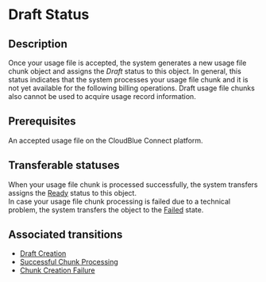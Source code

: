 # Draft Status
## Description
Once your usage file is accepted, the system generates a new usage file chunk object and assigns the *Draft* status to this object. In general, this status indicates that the system processes your usage file chunk and it is not yet available for the following billing operations. Draft usage file chunks also cannot be used to acquire usage record information. 
## Prerequisites
An accepted usage file on the CloudBlue Connect platform.
## Transferable statuses
When your usage file chunk is processed successfully, the system transfers assigns the [Ready](s-b-ready.html) status to this object.  
In case your usage file chunk processing is failed due to a technical problem, the system transfers the object to the [Failed](s-d-failed.html) state.
## Associated transitions
* [Draft Creation](t-1-new-draft.html)
* [Successful Chunk Processing](t-2-draft-ready.html)
* [Chunk Creation Failure](t-4-draft-failed.html)
